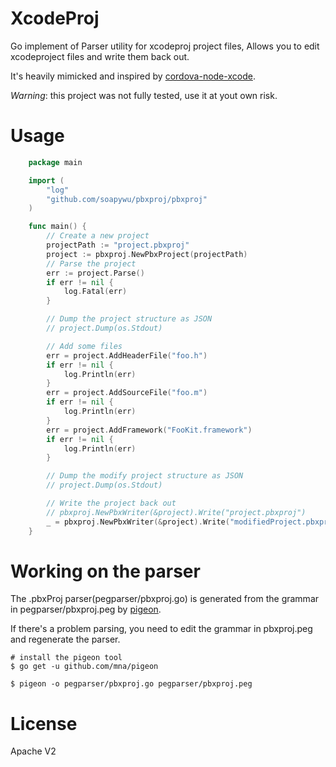 # XcodeProj

Go implement of Parser utility for xcodeproj project files, Allows you to edit xcodeproject files and write them back out.

It's heavily mimicked and inspired by [cordova-node-xcode](https://github.com/apache/cordova-node-xcode).

*Warning*: this project was not fully tested, use it at yout own risk.

# Usage
```go
    package main

    import (
        "log"
        "github.com/soapywu/pbxproj/pbxproj"
    )

    func main() {
        // Create a new project
        projectPath := "project.pbxproj"
        project := pbxproj.NewPbxProject(projectPath)
        // Parse the project
        err := project.Parse()
        if err != nil {
            log.Fatal(err)
        }

        // Dump the project structure as JSON
        // project.Dump(os.Stdout)

        // Add some files
        err = project.AddHeaderFile("foo.h")
        if err != nil {
            log.Println(err)
        }
        err = project.AddSourceFile("foo.m")
        if err != nil {
            log.Println(err)
        }
        err = project.AddFramework("FooKit.framework")
        if err != nil {
            log.Println(err)
        }

        // Dump the modify project structure as JSON
        // project.Dump(os.Stdout)

        // Write the project back out
        // pbxproj.NewPbxWriter(&project).Write("project.pbxproj")
        _ = pbxproj.NewPbxWriter(&project).Write("modifiedProject.pbxproj")
    }
```
# Working on the parser
The .pbxProj parser(pegparser/pbxproj.go) is generated from the grammar in pegparser/pbxproj.peg by [pigeon](https://github.com/mna/pigeon).

If there's a problem parsing, you need to edit the grammar in pbxproj.peg and regenerate the parser.
```shell
# install the pigeon tool
$ go get -u github.com/mna/pigeon

$ pigeon -o pegparser/pbxproj.go pegparser/pbxproj.peg
```

# License
Apache V2
